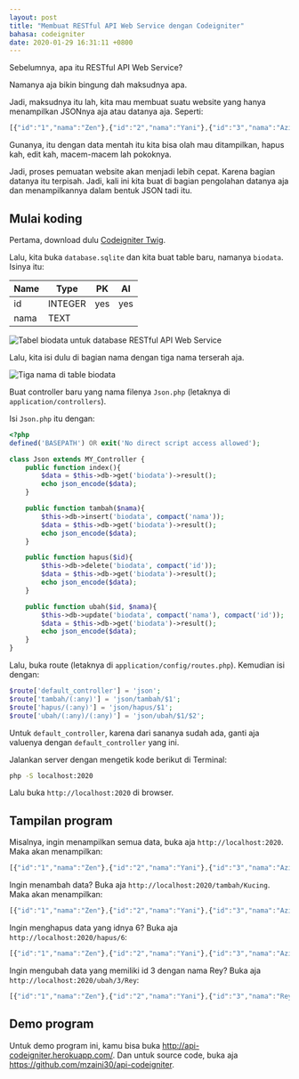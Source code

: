 ```yaml
---
layout: post
title: "Membuat RESTful API Web Service dengan Codeigniter"
bahasa: codeigniter
date: 2020-01-29 16:31:11 +0800
---
```


Sebelumnya, apa itu RESTful API Web Service? 

Namanya aja bikin bingung dah maksudnya apa.

Jadi, maksudnya itu lah, kita mau membuat suatu website yang hanya menampilkan JSONnya aja atau datanya aja. Seperti:

```javascript
[{"id":"1","nama":"Zen"},{"id":"2","nama":"Yani"},{"id":"3","nama":"Aziz"}]
```

Gunanya, itu dengan data mentah itu kita bisa olah mau ditampilkan, hapus kah, edit kah, macem-macem lah pokoknya.

Jadi, proses pemuatan website akan menjadi lebih cepat. Karena bagian datanya itu terpisah. Jadi, kali ini kita buat di bagian pengolahan datanya aja dan menampilkannya dalam bentuk JSON tadi itu.

## Mulai koding

Pertama, download dulu [Codeigniter Twig](https://github.com/mzaini30/codeigniter-twig).

Lalu, kita buka `database.sqlite` dan kita buat table baru, namanya `biodata`. Isinya itu:

| Name | Type | PK | AI |
|-|-|-|-|
| id | INTEGER | yes | yes |
| nama | TEXT | | |

![Tabel biodata untuk database RESTful API Web Service](https://telegra.ph/file/745b311c0de65d31f72af.jpg)

Lalu, kita isi dulu di bagian nama dengan tiga nama terserah aja.

![Tiga nama di table biodata](https://telegra.ph/file/0fcd39962d2a851ba8503.jpg)

Buat controller baru yang nama filenya `Json.php` (letaknya di `application/controllers`).

Isi `Json.php` itu dengan:

```php
<?php
defined('BASEPATH') OR exit('No direct script access allowed');

class Json extends MY_Controller {
	public function index(){
		$data = $this->db->get('biodata')->result();
		echo json_encode($data);
	}

	public function tambah($nama){
		$this->db->insert('biodata', compact('nama'));
		$data = $this->db->get('biodata')->result();
		echo json_encode($data);	
	}

	public function hapus($id){
		$this->db->delete('biodata', compact('id'));
		$data = $this->db->get('biodata')->result();
		echo json_encode($data);	
	}

	public function ubah($id, $nama){
		$this->db->update('biodata', compact('nama'), compact('id'));
		$data = $this->db->get('biodata')->result();
		echo json_encode($data);	
	}
}
```

Lalu, buka route (letaknya di `application/config/routes.php`). Kemudian isi dengan:

```php
$route['default_controller'] = 'json';
$route['tambah/(:any)'] = 'json/tambah/$1';
$route['hapus/(:any)'] = 'json/hapus/$1';
$route['ubah/(:any)/(:any)'] = 'json/ubah/$1/$2';
```

Untuk `default_controller`, karena dari sananya sudah ada, ganti aja valuenya dengan `default_controller` yang ini.

Jalankan server dengan mengetik kode berikut di Terminal:

```bash
php -S localhost:2020
```

Lalu buka `http://localhost:2020` di browser.

## Tampilan program

Misalnya, ingin menampilkan semua data, buka aja `http://localhost:2020`. Maka akan menampilkan:

```javascript
[{"id":"1","nama":"Zen"},{"id":"2","nama":"Yani"},{"id":"3","nama":"Aziz"}]
```

Ingin menambah data? Buka aja `http://localhost:2020/tambah/Kucing`. Maka akan menampilkan:

```javascript
[{"id":"1","nama":"Zen"},{"id":"2","nama":"Yani"},{"id":"3","nama":"Aziz"},{"id":"6","nama":"Kucing"}]
```

Ingin menghapus data yang idnya 6? Buka aja `http://localhost:2020/hapus/6`:

```javascript
[{"id":"1","nama":"Zen"},{"id":"2","nama":"Yani"},{"id":"3","nama":"Aziz"}]
```

Ingin mengubah data yang memiliki id 3 dengan nama Rey? Buka aja `http://localhost:2020/ubah/3/Rey`:

```javascript
[{"id":"1","nama":"Zen"},{"id":"2","nama":"Yani"},{"id":"3","nama":"Rey"}]
```

## Demo program

Untuk demo program ini, kamu bisa buka <http://api-codeigniter.herokuapp.com/>. Dan untuk source code, buka aja <https://github.com/mzaini30/api-codeigniter>.